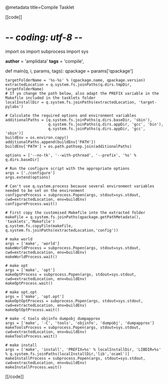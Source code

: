 @metadata title=Compile Tasklet

[[code]]
# -*- coding: utf-8 -*-
import os
import subprocess
import sys

__author__ = 'amplidata'
__tags__   = 'compile',

def main(q, i, params, tags):
    qpackage = params['qpackage']

    targetFolderName = '%s-%s' % (qpackage.name, qpackage.version)
    extractedLocation = q.system.fs.joinPaths(q.dirs.tmpDir, targetFolderName)
    # If yo change the path below, also adapt the PREFIX variable in the Makefile included in the tasklets folder
    localInstallDir = q.system.fs.joinPaths(extractedLocation, 'target-pylabs')

    # Calculate the required options and environment variables
    additionalPaths = [q.system.fs.joinPaths(q.dirs.baseDir, 'sbin'),
                       q.system.fs.joinPaths(q.dirs.appDir, 'gcc', 'bin'),
                       q.system.fs.joinPaths(q.dirs.appDir, 'gcc', 'sbin')]
    buildEnv = os.environ.copy()
    additionalPaths.append(buildEnv['PATH'])
    buildEnv['PATH'] = os.path.pathsep.join(additionalPaths)
    
    options = ['--no-tk', '--with-pthread', '--prefix', '%s' % q.dirs.baseDir]

    # Run the configure script with the appropriate options
    args = ['./configure']
    args.extend(options)

    # Can't use q.system.process because several environment variables needed to be set on the environment
    configureProcess = subprocess.Popen(args, stdout=sys.stdout, cwd=extractedLocation, env=buildEnv)
    configureProcess.wait()

    # First copy the customised Makefile into the extracted folder
    makeFile = q.system.fs.joinPaths(qpackage.getPathMetadata(), 'tasklets','Makefile')
    q.system.fs.copyFile(makeFile, q.system.fs.joinPaths(extractedLocation,'config'))
    
    # make world
    args = ['make', 'world']
    makeWorldProcess = subprocess.Popen(args, stdout=sys.stdout, cwd=extractedLocation, env=buildEnv)
    makeWorldProcess.wait()

    # make opt
    args = ['make', 'opt']
    makeOptProcess = subprocess.Popen(args, stdout=sys.stdout, cwd=extractedLocation, env=buildEnv)
    makeOptProcess.wait()

    # make opt.opt
    args = ['make', 'opt.opt']
    makeOptOptProcess = subprocess.Popen(args, stdout=sys.stdout, cwd=extractedLocation, env=buildEnv)
    makeOptOptProcess.wait()

    # make -C tools objinfo dumpobj dumpapprox
    args = ['make', '-C', 'tools', 'objinfo', 'dumpobj', 'dumpapprox']
    makeToolsProcess = subprocess.Popen(args, stdout=sys.stdout, cwd=extractedLocation, env=buildEnv)
    makeToolsProcess.wait()

    # make install
    args = ['make', 'install', 'PREFIX=%s' % localInstallDir, 'LIBDIR=%s' % q.system.fs.joinPaths(localInstallDir,'lib','ocaml')]
    makeInstallProcess = subprocess.Popen(args, stdout=sys.stdout, cwd=extractedLocation, env=buildEnv)
    makeInstallProcess.wait()
[[/code]]